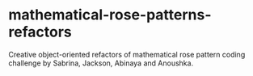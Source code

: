 # mathematical-rose-patterns-refactors
Creative object-oriented refactors of mathematical rose pattern coding challenge by Sabrina, Jackson, Abinaya and Anoushka.
